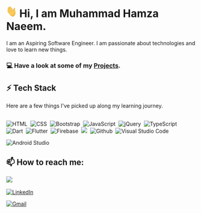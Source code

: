 
# <img src="https://raw.githubusercontent.com/ABSphreak/ABSphreak/master/gifs/Hi.gif" height="32px" width="28px"> Hi, I am Muhammad Hamza Naeem.

I am an Aspiring Software Engineer. I am passionate about technologies and love to learn new things.

### 💻 Have a look at some of my [Projects](https://hamzanaeem03.github.io/projects/).


## ⚡ Tech Stack


Here are a few things I've picked up along my learning journey.<br><br>



 ![HTML](https://img.shields.io/badge/-HTML-05122A?style=flat&logo=html5)&nbsp;    ![CSS](https://img.shields.io/badge/-CSS-05122A?style=flat&logo=css3)&nbsp;     ![Bootstrap](https://img.shields.io/badge/-Bootstrap-05122A?style=flat&logo=bootstrap)&nbsp;    ![JavaScript](https://img.shields.io/badge/-JavaScript-05122A?style=flat&logo=javascript)&nbsp;    ![jQuery](https://img.shields.io/badge/-jQuery-05122A?style=flat&logo=jquery)&nbsp;    ![TypeScript](https://img.shields.io/badge/-TypeScript-05122A?style=flat&logo=typescript)&nbsp;    ![Dart](https://img.shields.io/badge/-Dart-05122A?style=flat&logo=dart)&nbsp;    ![Flutter](https://img.shields.io/badge/-Flutter-05122A?style=flat&logo=flutter)&nbsp;    ![Firebase](https://img.shields.io/badge/-Firebase-05122A?style=flat&logo=firebase)&nbsp;    ![](https://img.shields.io/badge/-Git-05122A?style=flat&logo=git)&nbsp; ![Github](https://img.shields.io/badge/-Github-05122A?style=flat&logo=github)&nbsp;    ![Visual Studio Code](https://img.shields.io/badge/-Visual%20Studio%20Code-05122A?style=flat&logo=visual-studio-code&logoColor=007ACC)&nbsp;    
 
 ![Android Studio](https://img.shields.io/badge/-Android%20Studio-05122A?style=flat&logo=android-studio&logoColor=007ACC)&nbsp;


 
 

## 📫 How to reach me:

<a href="https://wa.me/+923273751674"><img src="https://img.shields.io/badge/-WhatsApp-25D366?style=flat&logo=WhatsApp&logoColor=white"/></a> &nbsp;

<a href="www.linkedin.com/in/hamzanaeem03"><img alt="LinkedIn" src="https://img.shields.io/badge/linkedin%20-%230077B5.svg?&style=flat&logo=linkedin&logoColor=white"/></a> &nbsp;

<a href="mailto:mhamzanaeem03@gmail.com"><img alt="Gmail" src="https://img.shields.io/badge/Gmail-D14836?style=flat&logo=gmail&logoColor=white" /></a> &nbsp;







<!--### Hi there 👋   👨‍💻

**hamzanaeem03/hamzanaeem03** is a ✨ _special_ ✨ repository because its `README.md` (this file) appears on your GitHub profile.

Here are some ideas to get you started:

- 🔭 I’m currently working on ...
- 🌱 I’m currently learning ...
- 👯 I’m looking to collaborate on ...
- 🤔 I’m looking for help with ...
- 💬 Ask me about ...
- 📫 How to reach me: ...
- 😄 Pronouns: ...
- ⚡ Fun fact: ...
-->
 <!--![React](https://img.shields.io/badge/React-05122A?style=flat&logo=react)&nbsp; 
 
 ![MySQL](https://img.shields.io/badge/MySQL-00000F?style=for-the-badge&logo=mysql&logoColor=white) 
 ![MongoDB](https://img.shields.io/badge/MongoDB-4EA94B?style=for-the-badge&logo=mongodb&logoColor=white)
 <a href="https://instagram.com/abhi_1507"><img src="https://img.shields.io/badge/-@abhi__1507_-E4405F?style=flat&logo=Instagram&logoColor=white"/></a> &nbsp;
-->



